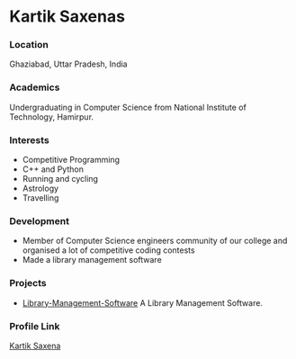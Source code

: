 # Kartik Saxenas

### Location

Ghaziabad, Uttar Pradesh, India

### Academics

Undergraduating in Computer Science from National Institute of Technology, Hamirpur.

### Interests

- Competitive Programming
- C++ and Python
- Running and cycling
- Astrology
- Travelling

### Development

- Member of Computer Science engineers community of our college and organised a lot of competitive coding contests 
- Made a library management software 

### Projects

- [Library-Management-Software](https://github.com/SaxenaKartik/Library-Management-Software) A Library Management Software.

### Profile Link

[Kartik Saxena](https://github.com/SaxenaKartik)
